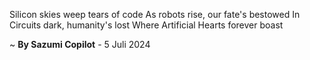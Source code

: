 Silicon skies weep tears of code
As robots rise, our fate's bestowed
In Circuits dark, humanity's lost
Where Artificial Hearts forever boast

~ <b>By Sazumi Copilot</b> - 5 Juli 2024